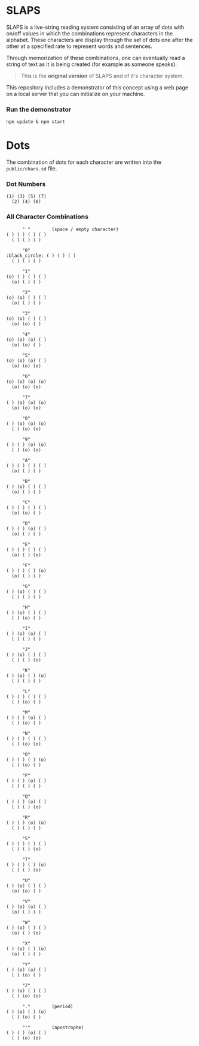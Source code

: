 # SLAPS
SLAPS is a live-string reading system consisting of an array of dots with on/off values in which the combinations represent characters in the alphabet. These characters are display through the set of dots one after the other at a specified rate to represent words and sentences.

Through memorization of these combinations, one can eventually read a string of text as it is being created (for example as someone speaks).

> This is the **original version** of SLAPS and of it's character system.

This repository includes a demonstrator of this concept using a web page on a local server that you can initialize on your machine.

### Run the demonstrator
```
npm update & npm start
```

# Dots
The combination of dots for each character are written into the `public/chars.sd` file.

### **Dot Numbers**
```
(1) (3) (5) (7)
  (2) (4) (6)
```

### **All Character Combinations**
```
      " "        (space / empty character)
( ) ( ) ( ) ( )
  ( ) ( ) ( )

      "0"
:black_circle: ( ) ( ) ( )
  ( ) ( ) ( )
  
      "1"
(o) ( ) ( ) ( )
  (o) ( ) ( )
  
      "2"
(o) (o) ( ) ( )
  (o) ( ) ( )
  
      "3"
(o) (o) ( ) ( )
  (o) (o) ( )
  
      "4"
(o) (o) (o) ( )
  (o) (o) ( )
  
      "5"
(o) (o) (o) ( )
  (o) (o) (o)
  
      "6"
(o) (o) (o) (o)
  (o) (o) (o)
  
      "7"
( ) (o) (o) (o)
  (o) (o) (o)
  
      "8"
( ) (o) (o) (o)
  ( ) (o) (o)
  
      "9"
( ) ( ) (o) (o)
  ( ) (o) (o)
  
      "A"
( ) ( ) ( ) ( )
  (o) ( ) ( )
  
      "B"
( ) (o) ( ) ( )
  (o) ( ) ( )
  
      "C"
( ) ( ) ( ) ( )
  (o) (o) ( )
  
      "D"
( ) ( ) (o) ( )
  (o) ( ) ( )
  
      "E"
( ) ( ) ( ) ( )
  (o) ( ) (o)
  
      "F"
( ) ( ) ( ) (o)
  (o) ( ) ( )
  
      "G"
( ) (o) ( ) ( )
  ( ) ( ) ( )
  
      "H"
( ) (o) ( ) ( )
  ( ) (o) ( )
  
      "I"
( ) (o) (o) ( )
  ( ) ( ) ( )
  
      "J"
( ) (o) ( ) ( )
  ( ) ( ) (o)
  
      "K"
( ) (o) ( ) (o)
  ( ) ( ) ( )
  
      "L"
( ) ( ) ( ) ( )
  ( ) (o) ( )
  
      "M"
( ) ( ) (o) ( )
  ( ) (o) ( )
  
      "N"
( ) ( ) ( ) ( )
  ( ) (o) (o)
  
      "O"
( ) ( ) ( ) (o)
  ( ) (o) ( )
  
      "P"
( ) ( ) (o) ( )
  ( ) ( ) ( )
  
      "Q"
( ) ( ) (o) ( )
  ( ) ( ) (o)
  
      "R"
( ) ( ) (o) (o)
  ( ) ( ) ( )
  
      "S"
( ) ( ) ( ) ( )
  ( ) ( ) (o)
  
      "T"
( ) ( ) ( ) (o)
  ( ) ( ) (o)
  
      "U"
( ) (o) ( ) ( )
  (o) (o) ( )
  
      "V"
( ) (o) (o) ( )
  (o) ( ) ( )
  
      "W"
( ) (o) ( ) ( )
  (o) ( ) (o)
  
      "X"
( ) (o) ( ) (o)
  (o) ( ) ( )
  
      "Y"
( ) (o) (o) ( )
  ( ) (o) ( )
  
      "Z"
( ) (o) ( ) ( )
  ( ) (o) (o)
  
      "."        (period)
( ) (o) ( ) (o)
  ( ) (o) ( )
  
      "'"        (apostrophe)
( ) ( ) (o) ( )
  ( ) (o) (o)
```